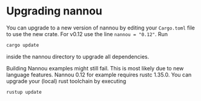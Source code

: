 # Upgrading nannou

You can upgrade to a new version of nannou by editing your `Cargo.toml` file to use the new
crate. For v0.12 use the line `nannou = "0.12"`. Run
```bash
cargo update
```
inside the nannou directory to upgrade all dependencies.

Building Nannou examples might still fail. This is most likely due to new language features.
Nannou 0.12 for example requires rustc 1.35.0.
You can upgrade your (local) rust toolchain by executing
```bash
rustup update
```
